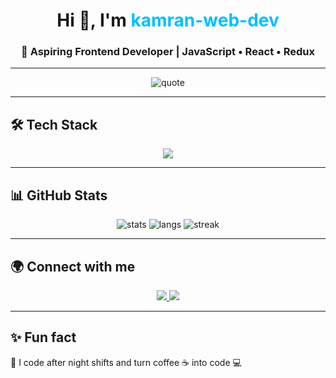 <!-- Приветствие с анимированным текстом -->
<h1 align="center">Hi 👋, I'm <span style="color:#00BFFF">kamran-web-dev</span></h1>
<h3 align="center">🚀 Aspiring Frontend Developer | JavaScript • React • Redux</h3>

---

<!-- Анимированная цитата -->
<p align="center">
  <img src="https://readme-typing-svg.herokuapp.com?size=22&duration=5000&color=00BFFF&center=true&vCenter=true&lines=The+best+way+to+predict+the+future;is+to+create+it+💡" alt="quote"/>
</p>

---

## 🛠 Tech Stack
<p align="center">
  <img src="https://skillicons.dev/icons?i=html,css,js,react,redux,git,github" />
</p>

---

## 📊 GitHub Stats
<p align="center">
  <img src="https://github-readme-stats.vercel.app/api?username=kamran-web-dev&show_icons=true&theme=tokyonight" alt="stats"/>
  <img src="https://github-readme-stats.vercel.app/api/top-langs/?username=kamran-web-dev&layout=compact&theme=tokyonight" alt="langs"/>
  <img src="https://streak-stats.demolab.com?user=kamran-web-dev&theme=tokyonight&hide_border=true" alt="streak"/>
</p>

---

## 🌍 Connect with me
<p align="center">
  <a href="https://t.me/your_username" target="_blank">
    <img src="https://img.shields.io/badge/Telegram-2CA5E0?style=for-the-badge&logo=telegram&logoColor=white" />
  </a>
  <a href="mailto:your_email@example.com">
    <img src="https://img.shields.io/badge/Email-D14836?style=for-the-badge&logo=gmail&logoColor=white" />
  </a>
</p>

---

## ✨ Fun fact
🌙 I code after night shifts and turn coffee ☕ into code 💻
